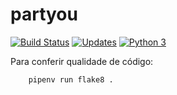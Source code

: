 # partyou

[![Build Status](https://travis-ci.org/enosteteo/partyou.svg?branch=master)](https://travis-ci.org/enosteteo/partyou)
[![Updates](https://pyup.io/repos/github/enosteteo/partyou/shield.svg)](https://pyup.io/repos/github/enosteteo/partyou/)
[![Python 3](https://pyup.io/repos/github/enosteteo/partyou/python-3-shield.svg)](https://pyup.io/repos/github/enosteteo/partyou/)

Para conferir qualidade de código:

```console
    pipenv run flake8 .
```
